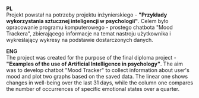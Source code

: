 <b>PL</b><br>
Projekt powstał na potrzeby projektu inżynierskiego - **"Przykłady wykorzystania sztucznej inteligencji w psychologii"**.
Celem było opracowanie programu komputerowego - prostego chatbota "Mood Trackera", zbierającego informacje na temat nastroju użytkownika i wykreślający wykresy na podstawie dostarczonych danych.

<b>ENG</b><br>
The project was created for the purpose of the final diploma project - **"Examples of the use of Artificial Intelligence in psychology"**.
The aim was to develop chatbot "Mood Tracker" to collect information about user's mood and plot two graphs based on the saved data. The linear one shows changes in well-being over the last 31 days, while the column one compares the number of occurrences of specific emotional states over a quarter.
